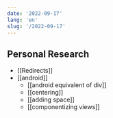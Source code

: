 ```yaml
---
date: '2022-09-17'
lang: 'en'
slug: '/2022-09-17'
---
```


## Personal Research

- [[Redirects]]
- [[android]]
  - [[android equivalent of div]]
  - [[centering]]
  - [[adding space]]
  - [[componentizing views]]
